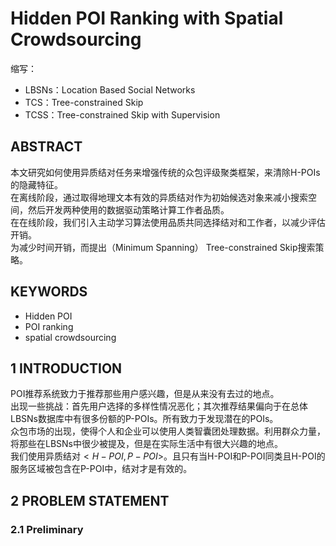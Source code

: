 # Hidden POI Ranking with Spatial Crowdsourcing

缩写：

* LBSNs：Location Based Social Networks
* TCS：Tree-constrained Skip
* TCSS：Tree-constrained Skip with Supervision

## ABSTRACT

本文研究如何使用异质结对任务来增强传统的众包评级聚类框架，来清除H-POIs的隐藏特征。  
在离线阶段，通过取得地理文本有效的异质结对作为初始候选对象来减小搜索空间，然后开发两种使用的数据驱动策略计算工作者品质。  
在在线阶段，我们引入主动学习算法使用品质共同选择结对和工作者，以减少评估开销。  
为减少时间开销，而提出（Minimum Spanning） Tree-constrained Skip搜索策略。

## KEYWORDS

* Hidden POI
* POI ranking
* spatial crowdsourcing

## 1 INTRODUCTION

POI推荐系统致力于推荐那些用户感兴趣，但是从来没有去过的地点。  
出现一些挑战：首先用户选择的多样性情况恶化；其次推荐结果偏向于在总体LBSNs数据库中有很多份额的P-POIs。所有致力于发现潜在的POIs。  
众包市场的出现，使得个人和企业可以使用人类智囊团处理数据。利用群众力量，将那些在LBSNs中很少被提及，但是在实际生活中有很大兴趣的地点。  
我们使用异质结对$<H-POI,P-POI>$。且只有当H-POI和P-POI同类且H-POI的服务区域被包含在P-POI中，结对才是有效的。  

## 2 PROBLEM STATEMENT

### 2.1 Preliminary


